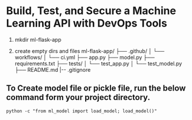 # Build, Test, and Secure a Machine Learning API with DevOps Tools

1. mkdir ml-flask-app

2. create empty dirs and files
		ml-flask-app/
		├── .github/
		│   └── workflows/
		│       └── ci.yml
		├── app.py
		├── model.py
		├── requirements.txt
		├── tests/
		│   └── test_app.py
		│   └── test_model.py
		├── README.md
		|-- .gitignore

## To Create model file or pickle file, run the below command form your project directory.
```
python -c "from ml_model import load_model; load_model()"
```

